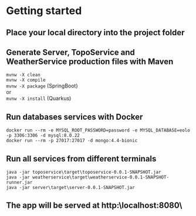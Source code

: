 # Getting started

## Place your local directory into the project folder

## Generate Server, TopoService and WeatherService production files with Maven

 `mvnw -X clean`  
 `mvnw -X compile`  
 `mvnw -X package` (SpringBoot)  
 or  
 `mvnw -X install` (Quarkus)

## Run databases services with Docker  

 `docker run --rm -e MYSQL_ROOT_PASSWORD=password -e MYSQL_DATABASE=eolo -p 3306:3306 -d mysql:8.0.22`  
 `docker run --rm -p 27017:27017 -d mongo:4.4-bionic`  

## Run all services from different terminals  

`java -jar toposervice\target\toposervice-0.0.1-SNAPSHOT.jar`  
`java -jar weatherservice\target\weatherservice-0.0.1-SNAPSHOT-runner.jar`  
`java -jar server\target\server-0.0.1-SNAPSHOT.jar`  

## The app will be served at http:\\localhost:8080\  

